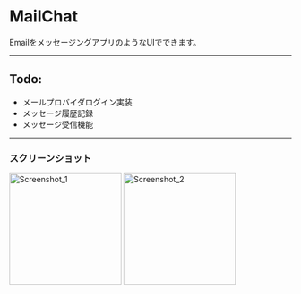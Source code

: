 # MailChat

EmailをメッセージングアプリのようなUIでできます。

---
## Todo:
- メールプロバイダログイン実装
- メッセージ履歴記録
- メッセージ受信機能

---
### スクリーンショット
<img src="https://github.com/user-attachments/assets/4655ddbd-1e58-45d2-be61-2a1288f38c75" alt="Screenshot_1" width="200"/>
<img src="https://github.com/user-attachments/assets/f4aefabe-7cfb-4bfd-83dd-b9da598bd6c7" alt="Screenshot_2" width="200"/>
